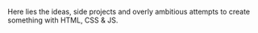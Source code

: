 Here lies the ideas, side projects and overly ambitious attempts to create something with HTML, CSS & JS.
